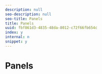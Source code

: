 ```yaml
---
description: null
seo-description: null
seo-title: Panels
title: Panels
uuid: fbf861d3-4835-48da-8012-c72f66fb654c
index: y
internal: n
snippet: y
---
```


# Panels

